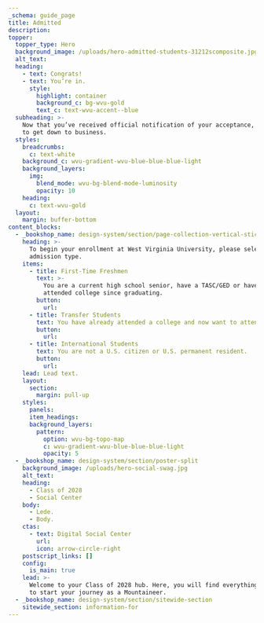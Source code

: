 ```yaml
---
_schema: guide_page
title: Admitted
description:
topper:
  topper_type: Hero
  background_image: /uploads/hero-admitted-students-31212scomposite.jpg
  alt_text:
  heading:
    - text: Congrats!
    - text: You’re in.
      style:
        highlight: container
        background_c: bg-wvu-gold
        text_c: text-wvu-accent--blue
  subheading: >-
    Now that you’ve received official notification of your acceptance, it’s time
    to get down to business.
  styles:
    breadcrumbs:
      c: text-white
    background_c: wvu-gradient-wvu-blue-blue-blue-light
    background_layers:
      img:
        blend_mode: wvu-bg-blend-mode-luminosity
        opacity: 10
    heading:
      c: text-wvu-gold
  layout:
    margin: buffer-bottom
content_blocks:
  - _bookshop_name: design-system/section/page-collection-vertical-sticky
    heading: >-
      To begin your enrollment at West Virginia University, please select your
      admission type.
    items:
      - title: First-Time Freshmen
        text: >-
          You are a current high school senior, have a TASC/GED or haven't
          attended college since graduating.
        button:
          url:
      - title: Transfer Students
        text: You have already attended a college and now want to attend WVU.
        button:
          url:
      - title: International Students
        text: You are not a U.S. citizen or U.S. permanent resident.
        button:
          url:
    lead: Lead text.
    layout:
      section:
        margin: pull-up
    styles:
      panels:
      item_headings:
      background_layers:
        pattern:
          option: wvu-bg-topo-map
          c: wvu-gradient-wvu-blue-blue-blue-light
          opacity: 5
  - _bookshop_name: design-system/section/poster-split
    background_image: /uploads/hero-social-swag.jpg
    alt_text:
    heading:
      - Class of 2028
      - Social Center
    body:
      - Lede.
      - Body.
    ctas:
      - text: Digital Social Center
        url:
        icon: arrow-circle-right
    postscript_links: []
    config:
      is_main: true
    lead: >-
      Welcome to your Class of 2028 hub. Here, you will find everything you need
      to start your journey as a Mountaineer.
  - _bookshop_name: design-system/section/sitewide-section
    sitewide_section: information-for
---
```

